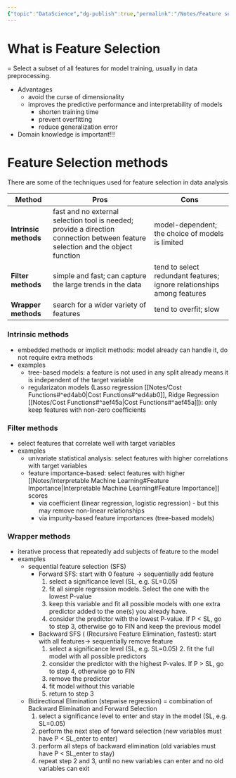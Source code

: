 ```yaml
---
{"topic":"DataScience","dg-publish":true,"permalink":"/Notes/Feature selection/","dgPassFrontmatter":true,"noteIcon":""}
---
```


# What is Feature Selection
= Select a subset of all features for model training, usually in data preprocessing.
- Advantages
	- avoid the curse of dimensionality 
	- improves the predictive performance and interpretability of models
		- shorten training time
		- prevent overfitting
		- reduce generalization error
- Domain knowledge is important!!!

# Feature Selection methods
There are some of the techniques used for feature selection in data analysis

| Method                | Pros                                                                                                                            | Cons                                                                   |
| --------------------- | ------------------------------------------------------------------------------------------------------------------------------- | ---------------------------------------------------------------------- |
| **Intrinsic methods** | fast and no external selection tool is needed; provide a direction connection between feature selection and the object function | model-dependent; the choice of models is limited                       |
| **Filter methods**    | simple and fast; can capture the large trends in the data                                                                       | tend to select redundant features; ignore relationships among features |
| **Wrapper methods**   | search for a wider variety of features                                                                                          | tend to overfit; slow                                                  |

### Intrinsic methods
- embedded methods or implicit methods: model already can handle it, do not require extra methods
- examples
	- tree-based models: a feature is not used in any split already means it is independent of the target variable
	- regularizaton models (Lasso regression [[Notes/Cost Functions#^ed4ab0\|Cost Functions#^ed4ab0]], Ridge Regression [[Notes/Cost Functions#^aef45a\|Cost Functions#^aef45a]]): only keep features with non-zero coefficients 

### Filter methods
- select features that correlate well with target variables 
- examples
	- univariate statistical analysis: select features with higher correlations with target variables
	- feature importance-based: select features with higher [[Notes/Interpretable Machine Learning#Feature Importance\|Interpretable Machine Learning#Feature Importance]] scores
		- via coefficient (linear regression, logistic regression) - but this may remove non-linear relationships
		- via impurity-based feature importances (tree-based models)

### Wrapper methods
- iterative process that repeatedly add subjects of feature to the model
- examples
	- sequential feature selection (SFS)
		- Forward SFS: start with 0 feature -> sequentially add feature
			1. select a significance level (SL, e.g. SL=0.05)
			2. fit all simple regression models. Select the one with the lowest P-value
			3. keep this variable and fit all possible models with one extra predictor added to the one(s) you already have.
			4. consider the predictor with the lowest P-value. If P < SL, go to step 3, otherwise go to FIN and keep the previous model
		- Backward SFS ( (Recursive Feature Elimination, fastest):  start with all features->  sequentially remove feature
			1. select a significance level (SL, e.g. SL=0.05)	2. fit the full model with all possible predictors
			2. consider the predictor with the highest P-vales. If P > SL, go to step 4, otherwise go to FIN
			3. remove the predictor
			4. fit model without this variable
			5. return to step 3
	- Bidirectional Elimination (stepwise regression) = combination of Backward Elimination and Forward Selection
		1.  select a significance level to enter and stay in the model (SL, e.g. SL=0.05)
		2. perform the next step of forward selection (new variables must have P < SL_enter to enter)
		3. perform all steps of backward elimination (old variables must have P < SL_enter to stay)
		4. repeat step 2 and 3, until no new variables can enter and no old variables can exit